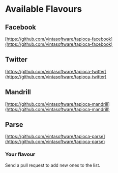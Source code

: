 # Available Flavours

## Facebook
[https://github.com/vintasoftware/tapioca-facebook](https://github.com/vintasoftware/tapioca-facebook)
## Twitter
[https://github.com/vintasoftware/tapioca-twitter](https://github.com/vintasoftware/tapioca-twitter)
## Mandrill
[https://github.com/vintasoftware/tapioca-mandrill](https://github.com/vintasoftware/tapioca-mandrill)
## Parse
[https://github.com/vintasoftware/tapioca-parse](https://github.com/vintasoftware/tapioca-parse)

### Your flavour
Send a pull request to add new ones to the list.